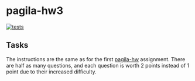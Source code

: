 # pagila-hw3
[![tests](https://github.com/afroCoderHanane/pagila-hw3/actions/workflows/tests.yml/badge.svg)](https://github.com/afroCoderHanane/pagila-hw3/actions/workflows/tests.yml)
## Tasks

The instructions are the same as for the first [pagila-hw](https://github.com/mikeizbicki/pagila-hw) assignment.
There are half as many questions, and each question is worth 2 points instead of 1 point due to their increased difficulty.
